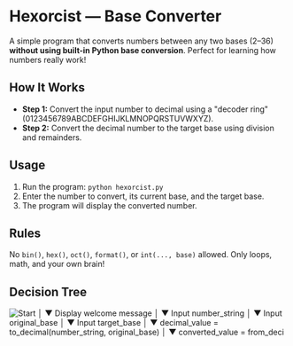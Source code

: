 # Hexorcist — Base Converter

A simple program that converts numbers between any two bases (2–36) **without using built-in Python base conversion**. Perfect for learning how numbers really work!

## How It Works

- **Step 1:** Convert the input number to decimal using a "decoder ring" (0123456789ABCDEFGHIJKLMNOPQRSTUVWXYZ).
- **Step 2:** Convert the decimal number to the target base using division and remainders.

## Usage

1. Run the program: `python hexorcist.py`
2. Enter the number to convert, its current base, and the target base.
3. The program will display the converted number.

## Rules

No `bin()`, `hex()`, `oct()`, `format()`, or `int(..., base)` allowed. Only loops, math, and your own brain!

## Decision Tree

![Start │ ▼ Display welcome message │ ▼ Input number_string │ ▼ Input original_base │ ▼ Input target_base │ ▼ decimal_value = to_decimal(number_string, original_base) │ ▼ converted_value = from_deci](https://github.com/user-attachments/assets/3f0a345d-35f5-465a-808b-de2ac6a346d5)
